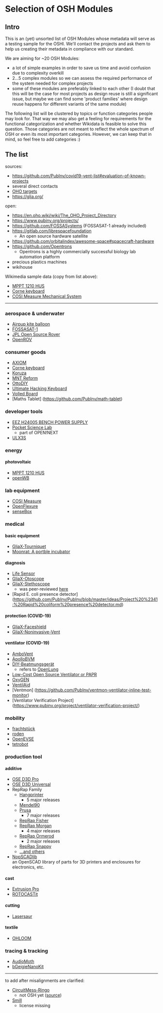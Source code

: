 # Selection of OSH Modules

## Intro

This is an (yet) unsorted list of OSH Modules whose metadata will serve as a testing sample for the OSHI. We'll contact the projects and ask them to help us creating their metadata in compliance with our standard.

We are aiming for ~20 OSH Modules:

- a lot of simple examples in order to save us time and avoid confusion due to complexity overkill
- 2…5 complex modules so we can assess the required performance of the system needed for complex projects
- some of these modules are preferably linked to each other (I doubt that this will be the case for most projects as design reuse is still a significant issue, but maybe we can find some 'product families' where design reuse happens for different variants of the same module)

The following list will be clustered by topics or function categories people may look for. That way we may also get a feeling for requirements for the functional categorization and whether Wikidata is feasible to solve this question. Those categories are not meant to reflect the whole spectrum of OSH or even its most important categories. However, we can keep that in mind, so feel free to add categories :)

## The list

sources:

- <https://github.com/PubInv/covid19-vent-list#evaluation-of-known-projects>
- several direct contacts
- [OHO targets](https://cloud.opensourceecology.de/s/nry4fWE2yCa2D9d)
- <https://glia.org/>

open:

- <https://en.oho.wiki/wiki/The_OHO_Project_Directory>
- <https://www.pubinv.org/projects/>
- <https://github.com/FOSSASystems> (FOSSASAT-1 already included)
- <https://gitlab.com/librespacefoundation>
  - An open source hardware satellite
- <https://github.com/orbitalindex/awesome-space#spacecraft-hardware>
- <https://github.com/Opentrons>
  - Opentrons is a highly commercially successful biology lab automation platform
- precious plastics machines
- wikihouse

Wikimedia sample data (copy from list above):

- [MPPT 1210 HUS](https://github.com/LibreSolar/MPPT-1210-HUS)
- [Corne keyboard](https://github.com/foostan/crkbd)
- [COSI Measure Mechanical System](https://github.com/opensourceimaging/cosi-measure/tree/master/Mechanical%20System)

---

### aerospace & underwater

- [Airpup kite balloon](https://github.com/mathewlippincott/airpup-balloon)
- [FOSSASAT-1](https://fossa.systems/fossasat-1/)
- [JPL Open Source Rover](https://github.com/nasa-jpl/open-source-rover)
- [OpenROV](https://github.com/OpenROV)

### consumer goods

- [AXIOM](https://eu.axiom-camera.com/)
- [Corne keyboard](https://github.com/foostan/crkbd)
- [Koruza](http://scientific.koruza.net/index.html)
- [MNT Reform](https://source.mntmn.com/MNT/reform)
- [OttoDIY](https://www.ottodiy.com/)
- [Ultimate Hacking Keyboard](https://github.com/UltimateHackingKeyboard/)
- [Volled Board](https://wikifactory.com/@shad0w/volled-board)
- [Maths Tablet] (https://github.com/PubInv/math-tablet)

### developer tools

- [EEZ H24005 BENCH POWER SUPPLY](https://www.envox.hr/eez/bench-power-supply/psu-introduction.html)
- [Pocket Science Lab](https://pslab.io/)
  - part of OPEN!NEXT
- [ULX3S](http://radiona.org/ulx3s/)

### energy

#### photovoltaic

- [MPPT 1210 HUS](https://github.com/LibreSolar/MPPT-1210-HUS)
- [openWB](https://github.com/snaptec/openWB)

### lab equipment

- [COSI Measure](https://github.com/opensourceimaging/cosi-measure/)
- [OpenFlexure](https://gitlab.com/openflexure)
- [senseBox](https://sensebox.de/en/)

### medical

#### basic equipment

- [GliaX-Tourniquet](https://github.com/GliaX/tourniquet)
- [Moonrat: A portble incubator](https://github.com/PubInv/moonrat/blob/master/README.md)

#### diagnosis

- [Life Sensor](https://www.cadus.org/en/life-sensor)
- [GliaX-Otoscope](https://github.com/GliaX/Otoscope)
- [GliaX-Stethoscope](https://github.com/GliaX/Stethoscope)
  - was peer-reviewed [here](https://journals.plos.org/plosone/article?id=10.1371/journal.pone.0193087)
- [Rapid E. coli presence detector] (https://github.com/PubInv/PubInv/blob/master/ideas/Project%20%2341:%20Rapid%20coliform%20presence%20detector.md)

#### protection (COVID-19)

- [GliaX-Faceshield](https://github.com/GliaX/faceshield)
- [GliaX-Noninvasive-Vent](https://github.com/GliaX/noninvasive-vent)

#### ventilator (COVID-19)

- [AmboVent](https://github.com/AmboVent-1690-108/AmboVent)
- [ApolloBVM](https://docs.google.com/document/d/1-DRXnVkJOlDCmvTzh-DgWDxeLSrZTiBYyH0ypzv8tNA/edit)
- [DIY-Beatmungsgerät](https://github.com/DIY-Beatmungsgerat/diy-beatmungsgeraet)
  - refers to [OpenLung](https://gitlab.com/open-source-ventilator/ventilator/OpenLung)
- [Low-Cost Open Source Ventilator or PAPR](https://github.com/jcl5m1/ventilator)
- [OxyGEN](https://github.com/ProtofyTeam/OxyGEN)
- [VentilAid](https://gitlab.com/Urbicum/ventilaid/)
- [Ventmon] (https://github.com/PubInv/ventmon-ventilator-inline-test-monitor)
- [Ventilator Verification Project] (https://www.pubinv.org/project/ventilator-verification-project/)

### mobility

- [frachtstück](https://veit-penzenstadler.de/frachtstueck/)
- [roden](https://www.roden.com.ar/product-category/downloads/)
- [OpenEVSE](https://github.com/openevse)
- [tetrobot](https://pubinv.github.io/tetrobot/)

### production tool

#### additive

- [OSE D3D Pro](https://www.opensourceecology.org/d3d-pro/)
- [OSE D3D Universal](https://www.opensourceecology.org/d3d-universal-2/)
- RepRap Family
  - [Hangprinter](https://github.com/tobbelobb/hangprinter)
    - 5 major releases
  - [Mendel90](https://github.com/nophead/Mendel90)
  - [Prusa](https://en.wikipedia.org/wiki/Prusa_i3#History)
    - 7 major releases
  - [RepRap Fisher](https://en.wikipedia.org/wiki/RepRap_Fisher)
  - [RepRap Morgan](https://en.wikipedia.org/wiki/RepRap_Morgan)
    - 4 major releases
  - [RepRap Ormerod](https://en.wikipedia.org/wiki/RepRap_Ormerod)
    - 2 major releases
  - [RepRap Snappy](https://en.wikipedia.org/wiki/RepRap_Snappy)
  - […and others](https://reprap.org/wiki/Build_A_RepRap)
- [NopSCADlib](https://github.com/nophead/NopSCADlib)\
  an OpenSCAD library of parts for 3D printers and enclosures for electronics, etc.

#### cast

- [Extrusion Pro](https://community.preciousplastic.com/academy/build/extrusionpro)
- [ROTOCASTit](https://projects.fablabs.io/@saverio/rotocastit)

#### cutting

- [Lasersaur](https://www.lasersaur.com/)

#### textile

- [OHLOOM](https://wiki.opensourceecology.de/Open_Hardware-Webstuhl_%E2%80%93_OHLOOM)

### tracing & tracking

- [AudioMoth](https://www.openacousticdevices.info/audiomoth)
- [bGeigieNanoKit](https://github.com/Safecast/bGeigieNanoKit)

---

to add after misalignments are clarified:

- [CircuitMess-Ringo](https://github.com/CircuitMess/CircuitMess-Ringo)
  - not OSH yet ([source](https://wiki.opensourceecology.org/wiki/Ringo_Phone))
- [Smill](https://projects.fablabs.io/@eb/smill)
  - license missing
